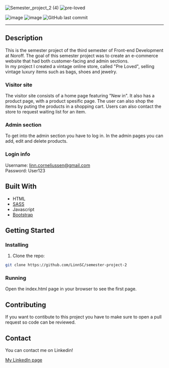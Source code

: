 ![Semester_project_2 (4)](https://user-images.githubusercontent.com/71352428/171919303-e3298973-6e5d-4fc1-8642-63ae96e38e5b.png)
![pre-loved](https://user-images.githubusercontent.com/71352428/171909716-b1ffa135-5862-410c-a788-c03602616f2c.JPG)

![image](https://user-images.githubusercontent.com/71352428/171911479-56f45284-a2ad-4206-b5d8-3b357da52020.png)
![image](https://user-images.githubusercontent.com/71352428/171911595-cbc81901-88bc-41b7-acd2-702126513274.png)
![GitHub last commit](https://img.shields.io/github/last-commit/LinnSC/semester-project-2)

---

## Description

This is the semester project of the third semester of Front-end Development at Noroff. The goal of this semester project was to create an e-commerce website that had both customer-facing and admin sections.
<br>
In my project I created a vintage online store, called "Pre Loved", selling vintage luxury items such as bags, shoes and jewelry. 
<br>

### Visitor site
The visitor site consists of a home page featuring "New in". It also has a product page, with a product spesific page. The user can also shop the items by puting the products in a shopping cart. Users can also contact the store to request waiting list for an item. 

### Admin section
To get into the admin section you have to log in. In the admin pages you can add, edit and delete products. 

### Login info
Username: linn.corneliussen@gmail.com <br>
Password: User123


## Built With

- HTML
- [SASS](https://sass-lang.com)
- Javascript
- [Bootstrap](https://getbootstrap.com)

## Getting Started

### Installing

1. Clone the repo:

```bash
git clone https://github.com/LinnSC/semester-project-2

```

### Running

Open the index.html page in your browser to see the first page.


## Contributing

If you want to contibute to this project you have to make sure to open a pull request so code can be reviewed.

## Contact

You can contact me on Linkedin!

[My LinkedIn page](https://www.linkedin.com/in/linn-corneliussen-246b0b56/)



